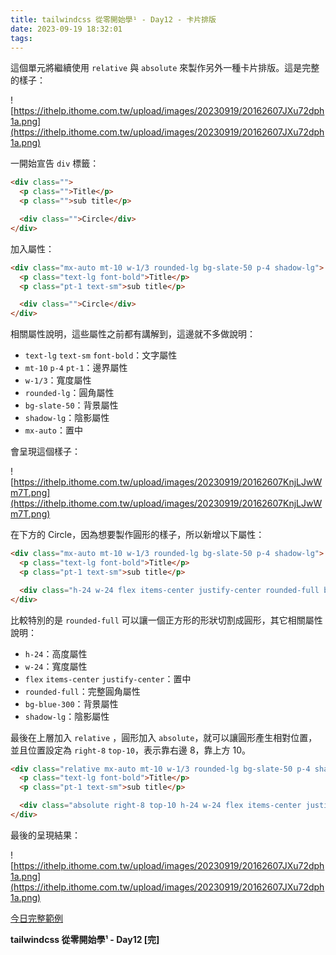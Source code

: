 ```yaml
---
title: tailwindcss 從零開始學¹ - Day12 - 卡片排版
date: 2023-09-19 18:32:01
tags:
---
```

這個單元將繼續使用 `relative` 與 `absolute` 來製作另外一種卡片排版。這是完整的樣子：

![https://ithelp.ithome.com.tw/upload/images/20230919/20162607JXu72dph1a.png](https://ithelp.ithome.com.tw/upload/images/20230919/20162607JXu72dph1a.png)

一開始宣告 `div` 標籤：

```html
<div class="">
  <p class="">Title</p>
  <p class="">sub title</p>

  <div class="">Circle</div>
</div>
```

加入屬性：

```html
<div class="mx-auto mt-10 w-1/3 rounded-lg bg-slate-50 p-4 shadow-lg">
  <p class="text-lg font-bold">Title</p>
  <p class="pt-1 text-sm">sub title</p>

  <div class="">Circle</div>
</div>
```

相關屬性說明，這些屬性之前都有講解到，這邊就不多做說明：

- `text-lg` `text-sm` `font-bold`：文字屬性
- `mt-10` `p-4` `pt-1`：邊界屬性
- `w-1/3`：寬度屬性
- `rounded-lg`：圓角屬性
- `bg-slate-50`：背景屬性
- `shadow-lg`：陰影屬性
- `mx-auto`：置中

會呈現這個樣子：

![https://ithelp.ithome.com.tw/upload/images/20230919/20162607KnjLJwWm7T.png](https://ithelp.ithome.com.tw/upload/images/20230919/20162607KnjLJwWm7T.png)

在下方的 Circle，因為想要製作圓形的樣子，所以新增以下屬性：

```html
<div class="mx-auto mt-10 w-1/3 rounded-lg bg-slate-50 p-4 shadow-lg">
  <p class="text-lg font-bold">Title</p>
  <p class="pt-1 text-sm">sub title</p>

  <div class="h-24 w-24 flex items-center justify-center rounded-full bg-blue-300 shadow-lg">Circle</div>
</div>
```

比較特別的是 `rounded-full` 可以讓一個正方形的形狀切割成圓形，其它相關屬性說明：

- `h-24`：高度屬性
- `w-24`：寬度屬性
- `flex` `items-center` `justify-center`：置中
- `rounded-full`：完整圓角屬性
- `bg-blue-300`：背景屬性
- `shadow-lg`：陰影屬性

最後在上層加入 `relative` ，圓形加入 `absolute`，就可以讓圓形產生相對位置，並且位置設定為 `right-8` `top-10`，表示靠右邊 8，靠上方 10。

```html
<div class="relative mx-auto mt-10 w-1/3 rounded-lg bg-slate-50 p-4 shadow-lg">
  <p class="text-lg font-bold">Title</p>
  <p class="pt-1 text-sm">sub title</p>

  <div class="absolute right-8 top-10 h-24 w-24 flex items-center justify-center rounded-full bg-blue-300 shadow-lg">Circle</div>
</div>
```

最後的呈現結果：

![https://ithelp.ithome.com.tw/upload/images/20230919/20162607JXu72dph1a.png](https://ithelp.ithome.com.tw/upload/images/20230919/20162607JXu72dph1a.png)

[今日完整範例](https://play.tailwindcss.com/WAua3nDXye?layout=horizontal&size=1642x720)

**tailwindcss 從零開始學¹ - Day12 [完]**